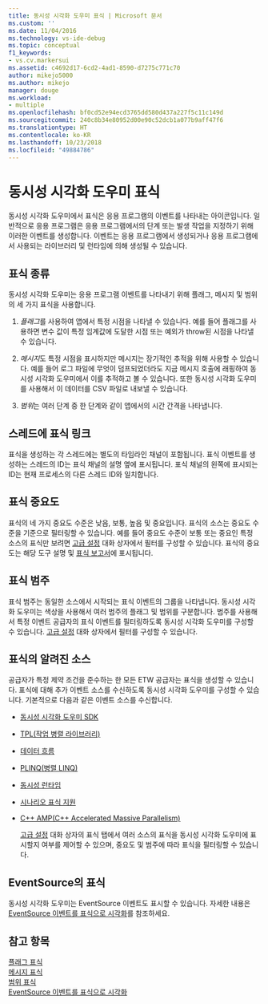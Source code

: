 ```yaml
---
title: 동시성 시각화 도우미 표식 | Microsoft 문서
ms.custom: ''
ms.date: 11/04/2016
ms.technology: vs-ide-debug
ms.topic: conceptual
f1_keywords:
- vs.cv.markersui
ms.assetid: c4692d17-6cd2-4ad1-8590-d7275c771c70
author: mikejo5000
ms.author: mikejo
manager: douge
ms.workload:
- multiple
ms.openlocfilehash: bf0cd52e94ecd3765dd580d437a227f5c11c149d
ms.sourcegitcommit: 240c8b34e80952d00e90c52dcb1a077b9aff47f6
ms.translationtype: HT
ms.contentlocale: ko-KR
ms.lasthandoff: 10/23/2018
ms.locfileid: "49884786"
---
```

# <a name="concurrency-visualizer-markers"></a>동시성 시각화 도우미 표식
동시성 시각화 도우미에서 표식은 응용 프로그램의 이벤트를 나타내는 아이콘입니다.  일반적으로 응용 프로그램은 응용 프로그램에서의 단계 또는 발생 작업을 지정하기 위해 이러한 이벤트를 생성합니다.  이벤트는 응용 프로그램에서 생성되거나 응용 프로그램에서 사용되는 라이브러리 및 런타임에 의해 생성될 수 있습니다.  
  
## <a name="kinds-of-markers"></a>표식 종류  
 동시성 시각화 도우미는 응용 프로그램 이벤트를 나타내기 위해 플래그, 메시지 및 범위의 세 가지 표식을 사용합니다.  
  
1.  *플래그*를 사용하여 앱에서 특정 시점을 나타낼 수 있습니다.  예를 들어 플래그를 사용하면 변수 값이 특정 임계값에 도달한 시점 또는 예외가 throw된 시점을 나타낼 수 있습니다.  
  
2.  *메시지*도 특정 시점을 표시하지만 메시지는 장기적인 추적을 위해 사용할 수 있습니다.  예를 들어 로그 파일에 무엇이 덤프되었더라도 지금 메시지 호출에 래핑하여 동시성 시각화 도우미에서 이를 추적하고 볼 수 있습니다. 또한 동시성 시각화 도우미를 사용해서 이 데이터를 CSV 파일로 내보낼 수 있습니다.  
  
3.  *범위*는 여러 단계 중 한 단계와 같이 앱에서의 시간 간격을 나타냅니다.  
  
## <a name="marker-linkage-to-threads"></a>스레드에 표식 링크  
 표식을 생성하는 각 스레드에는 별도의 타임라인 채널이 포함됩니다.  표식 이벤트를 생성하는 스레드의 ID는 표식 채널의 설명 옆에 표시됩니다.  표식 채널의 왼쪽에 표시되는 ID는 현재 프로세스의 다른 스레드 ID와 일치합니다.  
  
## <a name="marker-importance"></a>표식 중요도  
 표식의 네 가지 중요도 수준은 낮음, 보통, 높음 및 중요입니다.  표식의 소스는 중요도 수준을 기준으로 필터링할 수 있습니다.  예를 들어 중요도 수준이 보통 또는 중요인 특정 소스의 표식만 보려면 [고급 설정](../profiling/advanced-settings-dialog-box-concurrency-visualizer.md) 대화 상자에서 필터를 구성할 수 있습니다. 표식의 중요도는 해당 도구 설명 및 [표식 보고서](../profiling/markers-report.md)에 표시됩니다.  
  
## <a name="marker-category"></a>표식 범주  
 표식 범주는 동일한 소스에서 시작되는 표식 이벤트의 그룹을 나타냅니다.  동시성 시각화 도우미는 색상을 사용해서 여러 범주의 플래그 및 범위를 구분합니다. 범주를 사용해서 특정 이벤트 공급자의 표식 이벤트를 필터링하도록 동시성 시각화 도우미를 구성할 수 있습니다.  [고급 설정](../profiling/advanced-settings-dialog-box-concurrency-visualizer.md) 대화 상자에서 필터를 구성할 수 있습니다.  
  
## <a name="known-sources-of-markers"></a>표식의 알려진 소스  
 공급자가 특정 제약 조건을 준수하는 한 모든 ETW 공급자는 표식을 생성할 수 있습니다. 표식에 대해 추가 이벤트 소스를 수신하도록 동시성 시각화 도우미를 구성할 수 있습니다. 기본적으로 다음과 같은 이벤트 소스를 수신합니다.  
  
- [동시성 시각화 도우미 SDK](../profiling/concurrency-visualizer-sdk.md)  
  
- [TPL(작업 병렬 라이브러리)](/dotnet/standard/parallel-programming/task-parallel-library-tpl)  
  
- [데이터 흐름](/dotnet/standard/parallel-programming/dataflow-task-parallel-library)  
  
- [PLINQ(병렬 LINQ)](/dotnet/standard/parallel-programming/parallel-linq-plinq)  
  
- [동시성 런타임](/cpp/parallel/concrt/concurrency-runtime)  
  
- [시나리오 표식 지원](http://msdn.microsoft.com/en-us/e3b55bc2-b451-4214-ae00-0c7f5a5baec8)  
  
- [C++ AMP(C++ Accelerated Massive Parallelism)](/cpp/parallel/amp/cpp-amp-cpp-accelerated-massive-parallelism)  
  
  [고급 설정](../profiling/advanced-settings-dialog-box-concurrency-visualizer.md) 대화 상자의 표식 탭에서 여러 소스의 표식을 동시성 시각화 도우미에 표시할지 여부를 제어할 수 있으며, 중요도 및 범주에 따라 표식을 필터링할 수 있습니다.  
  
## <a name="markers-from-eventsource"></a>EventSource의 표식  
 동시성 시각화 도우미는 EventSource 이벤트도 표시할 수 있습니다.  자세한 내용은 [EventSource 이벤트를 표식으로 시각화](../profiling/visualizing-eventsource-events-as-markers.md)를 참조하세요.  
  
## <a name="see-also"></a>참고 항목  
 [플래그 표식](../profiling/flag-markers.md)   
 [메시지 표식](../profiling/message-markers.md)   
 [범위 표식](../profiling/span-markers.md)   
 [EventSource 이벤트를 표식으로 시각화](../profiling/visualizing-eventsource-events-as-markers.md)